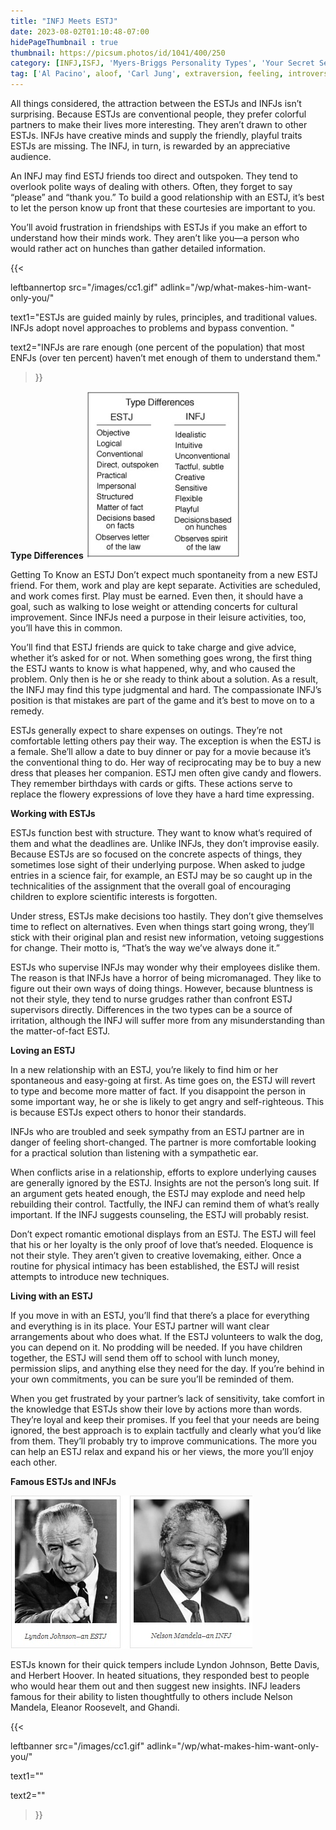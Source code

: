 ```yaml
---
title: "INFJ Meets ESTJ"
date: 2023-08-02T01:10:48-07:00
hidePageThumbnail : true 
thumbnail: https://picsum.photos/id/1041/400/250
category: [INFJ,ISFJ, 'Myers-Briggs Personality Types', 'Your Secret Self']
tag: ['Al Pacino', aloof, 'Carl Jung', extraversion, feeling, introversion, introvert, judging, MBTI, Myers-Briggs, perceiving, personality, personality type, psychology, relationships, thinking, 'Tiger Woods']
---
```


All things considered, the attraction between the ESTJs and INFJs isn’t surprising. Because ESTJs are conventional people, they prefer colorful partners to make their lives more interesting. They aren’t drawn to other ESTJs. INFJs have creative minds and supply the friendly, playful traits ESTJs are missing. The INFJ, in turn, is rewarded by an appreciative audience.

An INFJ may find ESTJ friends too direct and outspoken. They tend to overlook polite ways of dealing with others. Often, they forget to say “please” and “thank you.” To build a good relationship with an ESTJ, it’s best to let the person know up front that these courtesies are important to you.


You’ll avoid frustration in friendships with ESTJs if you make an effort to understand how their minds work. They aren’t like you—a person who would rather act on hunches than gather detailed information. 

{{< 

leftbannertop src="/images/cc1.gif" adlink="/wp/what-makes-him-want-only-you/"  

text1="ESTJs are guided mainly by rules, principles, and traditional values. INFJs adopt novel approaches to problems and bypass convention. " 

text2="INFJs are rare enough (one percent of the population) that most ENFJs (over ten percent) haven’t met enough of them to understand them."

>}}

**Type Differences**
![ESTJTypeDifferences](/ESTJTypeDifferences.jpg)

Getting To Know an ESTJ
Don’t expect much spontaneity from a new ESTJ friend. For them, work and play are kept separate. Activities are scheduled, and work comes first. Play must be earned. Even then, it should have a goal, such as walking to lose weight or attending concerts for cultural improvement. Since INFJs need a purpose in their leisure activities, too, you’ll have this in common.


You’ll find that ESTJ friends are quick to take charge and give advice, whether it’s asked for or not. When something goes wrong, the first thing the ESTJ wants to know is what happened, why, and who caused the problem. Only then is he or she ready to think about a solution. As a result, the INFJ may find this type judgmental and hard. The compassionate INFJ’s position is that mistakes are part of the game and it’s best to move on to a remedy.

ESTJs generally expect to share expenses on outings. They’re not comfortable letting others pay their way. The exception is when the ESTJ is a female. She’ll allow a date to buy dinner or pay for a movie because it’s the conventional thing to do. Her way of reciprocating may be to buy a new dress that pleases her companion. ESTJ men often give candy and flowers. They remember birthdays with cards or gifts. These actions serve to replace the flowery expressions of love they have a hard time expressing.

**Working with ESTJs**

ESTJs function best with structure. They want to know what’s required of them and what the deadlines are. Unlike INFJs, they don’t improvise easily. Because ESTJs are so focused on the concrete aspects of things, they sometimes lose sight of their underlying purpose. When asked to judge entries in a science fair, for example, an ESTJ may be so caught up in the technicalities of the assignment that the overall goal of encouraging children to explore scientific interests is forgotten.

Under stress, ESTJs make decisions too hastily. They don’t give themselves time to reflect on alternatives. Even when things start going wrong, they’ll stick with their original plan and resist new information, vetoing suggestions for change. Their motto is, “That’s the way we’ve always done it.”

ESTJs who supervise INFJs may wonder why their employees dislike them. The reason is that INFJs have a horror of being micromanaged. They like to figure out their own ways of doing things. However, because bluntness is not their style, they tend to nurse grudges rather than confront ESTJ supervisors directly. Differences in the two types can be a source of irritation, although the INFJ will suffer more from any misunderstanding than the matter-of-fact ESTJ.

**Loving an ESTJ**

In a new relationship with an ESTJ, you’re likely to find him or her spontaneous and easy-going at first. As time goes on, the ESTJ will revert to type and become more matter of fact. If you disappoint the person in some important way, he or she is likely to get angry and self-righteous. This is because ESTJs expect others to honor their standards.

INFJs who are troubled and seek sympathy from an ESTJ partner are in danger of feeling short-changed. The partner is more comfortable looking for a practical solution than listening with a sympathetic ear.

When conflicts arise in a relationship, efforts to explore underlying causes are generally ignored by the ESTJ. Insights are not the person’s long suit. If an argument gets heated enough, the ESTJ may explode and need help rebuilding their control. Tactfully, the INFJ can remind them of what’s really important. If the INFJ suggests counseling, the ESTJ will probably resist.

Don’t expect romantic emotional displays from an ESTJ. The ESTJ will feel that his or her loyalty is the only proof of love that’s needed. Eloquence is not their style. They aren’t given to creative lovemaking, either. Once a routine for physical intimacy has been established, the ESTJ will resist attempts to introduce new techniques.

**Living with an ESTJ**

If you move in with an ESTJ, you’ll find that there’s a place for everything and everything is in its place. Your ESTJ partner will want clear arrangements about who does what. If the ESTJ volunteers to walk the dog, you can depend on it. No prodding will be needed. If you have children together, the ESTJ will send them off to school with lunch money, permission slips, and anything else they need for the day. If you’re behind in your own commitments, you can be sure you’ll be reminded of them.

When you get frustrated by your partner’s lack of sensitivity, take comfort in the knowledge that ESTJs show their love by actions more than words. They’re loyal and keep their promises. If you feel that your needs are being ignored, the best approach is to explain tactfully and clearly what you’d like from them. They’ll probably try to improve communications. The more you can help an ESTJ relax and expand his or her views, the more you’ll enjoy each other.


**Famous ESTJs and INFJs**

![FamousESTJsandINFJs](/FamousESTJsandINFJs.jpg)

ESTJs known for their quick tempers include Lyndon Johnson, Bette Davis, and Herbert Hoover. In heated situations, they responded best to people who would hear them out and then suggest new insights. INFJ leaders famous for their ability to listen thoughtfully to others include Nelson Mandela, Eleanor Roosevelt, and Ghandi.


{{< 

leftbanner src="/images/cc1.gif" adlink="/wp/what-makes-him-want-only-you/"  

text1="" 

text2=""

>}}
